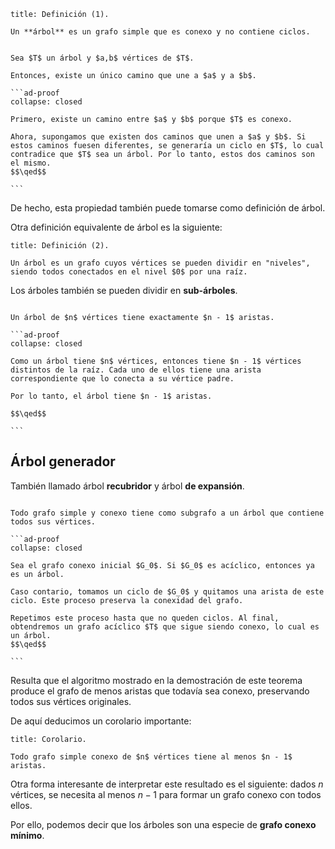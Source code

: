 ```ad-definition
title: Definición (1).

Un **árbol** es un grafo simple que es conexo y no contiene ciclos.

```


````ad-theorem

Sea $T$ un árbol y $a,b$ vértices de $T$.

Entonces, existe un único camino que une a $a$ y a $b$.

```ad-proof
collapse: closed

Primero, existe un camino entre $a$ y $b$ porque $T$ es conexo.

Ahora, supongamos que existen dos caminos que unen a $a$ y $b$. Si estos caminos fuesen diferentes, se generaría un ciclo en $T$, lo cual contradice que $T$ sea un árbol. Por lo tanto, estos dos caminos son el mismo.
$$\qed$$

```

````

De hecho, esta propiedad también puede tomarse como definición de árbol.

Otra definición equivalente de árbol es la siguiente:

```ad-definition
title: Definición (2).

Un árbol es un grafo cuyos vértices se pueden dividir en "niveles", siendo todos conectados en el nivel $0$ por una raíz.

```

Los árboles también se pueden dividir en **sub-árboles**.

````ad-theorem

Un árbol de $n$ vértices tiene exactamente $n - 1$ aristas.

```ad-proof
collapse: closed

Como un árbol tiene $n$ vértices, entonces tiene $n - 1$ vértices distintos de la raíz. Cada uno de ellos tiene una arista correspondiente que lo conecta a su vértice padre.

Por lo tanto, el árbol tiene $n - 1$ aristas.

$$\qed$$

```

````

## Árbol generador

También llamado árbol **recubridor** y árbol **de expansión**.

````ad-theorem

Todo grafo simple y conexo tiene como subgrafo a un árbol que contiene todos sus vértices.

```ad-proof
collapse: closed

Sea el grafo conexo inicial $G_0$. Si $G_0$ es acíclico, entonces ya es un árbol.

Caso contario, tomamos un ciclo de $G_0$ y quitamos una arista de este ciclo. Este proceso preserva la conexidad del grafo.

Repetimos este proceso hasta que no queden ciclos. Al final, obtendremos un grafo acíclico $T$ que sigue siendo conexo, lo cual es un árbol.
$$\qed$$

```

````

Resulta que el algoritmo mostrado en la demostración de este teorema produce el grafo de menos aristas que todavía sea conexo, preservando todos sus vértices originales.

De aquí deducimos un corolario importante:

```ad-proposition
title: Corolario.

Todo grafo simple conexo de $n$ vértices tiene al menos $n - 1$ aristas.

```

Otra forma interesante de interpretar este resultado es el siguiente: dados $n$ vértices, se necesita al menos $n - 1$ para formar un grafo conexo con todos ellos.

Por ello, podemos decir que los árboles son una especie de **grafo conexo mínimo**.